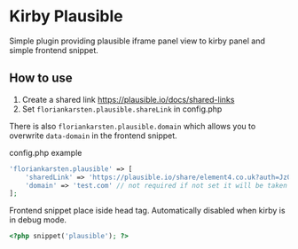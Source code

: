# Kirby Plausible
Simple plugin providing plausible iframe panel view to kirby panel and simple frontend snippet.

## How to use
1. Create a shared link https://plausible.io/docs/shared-links
2. Set `floriankarsten.plausible.shareLink` in config.php

There is also `floriankarsten.plausible.domain` which allows you to overwrite `data-domain` in the frontend snippet.

config.php example
```php
'floriankarsten.plausible' => [
	'sharedLink' => 'https://plausible.io/share/element4.co.uk?auth=Jz0mCWTPu5opXi0sAgRrq',
	'domain' => 'test.com' // not required if not set it will be taken from $site->url
];
```

Frontend snippet place iside head tag. Automatically disabled when kirby is in debug mode.
```php
<?php snippet('plausible'); ?>
```